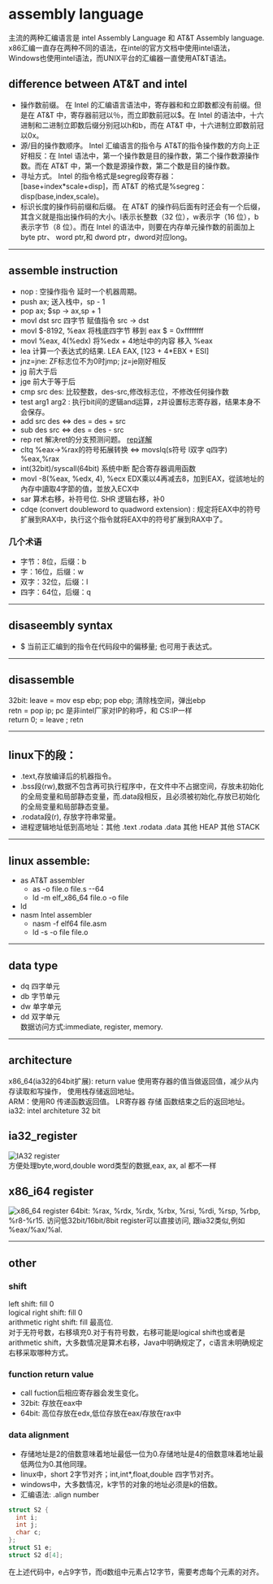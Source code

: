 # assembly language
  主流的两种汇编语言是 intel Assembly Language 和 AT&T Assembly language.
  x86汇编一直存在两种不同的语法，在intel的官方文档中使用intel语法，Windows也使用intel语法，而UNIX平台的汇编器一直使用AT&T语法。

## difference between AT&T and intel
- 操作数前缀。 在 Intel 的汇编语言语法中，寄存器和和立即数都没有前缀。但是在 AT&T 中，寄存器前冠以％，而立即数前冠以$。在 Intel 的语法中，十六进制和二进制立即数后缀分别冠以h和b，而在 AT&T 中，十六进制立即数前冠以0x。
- 源/目的操作数顺序。 Intel 汇编语言的指令与 AT&T的指令操作数的方向上正好相反：在 Intel 语法中，第一个操作数是目的操作数，第二个操作数源操作数。而在 AT&T 中，第一个数是源操作数，第二个数是目的操作数。
- 寻址方式。 Intel 的指令格式是segreg段寄存器： [base+index*scale+disp]，而 AT&T 的格式是%segreg：disp(base,index,scale)。
- 标识长度的操作码前缀和后缀。 在 AT&T 的操作码后面有时还会有一个后缀，其含义就是指出操作码的大小。l表示长整数（32 位），w表示字（16 位），b表示字节（8 位）。而在 Intel 的语法中，则要在内存单元操作数的前面加上 byte ptr、 word ptr,和 dword ptr，dword对应long。

---
## assemble instruction  
* nop : 空操作指令 延时一个机器周期。  
* push ax;  送入栈中，sp - 1  
* pop ax; $sp -> ax,sp + 1  
* movl dst src  四字节 赋值指令 src -> dst
* movl $-8192, %eax  将栈底四字节 移到 eax   $ = 0xffffffff  
* movl %eax, 4(%edx) 将%edx + 4地址中的内容 移入 %eax
* lea 计算一个表达式的结果.  LEA EAX, [123 + 4*EBX + ESI]  
* jnz=jne: ZF标志位不为0时jmp; jz=je刚好相反  
* jg 前大于后
* jge 前大于等于后
* cmp src des: 比较整数，des-src,修改标志位，不修改任何操作数  
* test arg1 arg2 : 执行bit间的逻辑and运算，z并设置标志寄存器，结果本身不会保存。
* add src des <=> des = des + src
* sub des src <=> des = des - src
* rep ret 解决ret的分支预测问题。 [rep详解](http://repzret.org/p/repzret/ "rep")
* cltq %eax->%rax的符号拓展转换 <=> movslq(s符号 l双字  q四字) %eax,%rax
* int(32bit)/syscall(64bit) 系统中断 配合寄存器调用函数
* movl -8(%eax, %edx, 4), %ecx EDX乘以4再减去8，加到EAX，從該地址的內存中讀取4字節的值，並放入ECX中
* sar 算术右移，补符号位. SHR 逻辑右移，补0
* cdqe (convert doubleword to quadword extension) : 规定将EAX中的符号扩展到RAX中，执行这个指令就将EAX中的符号扩展到RAX中了。 


### 几个术语
* 字节：8位，后缀：b
* 字：16位，后缀：w
* 双字：32位，后缀：l
* 四字：64位，后缀：q

---
## disaseembly syntax
- $ 当前正汇编到的指令在代码段中的偏移量; 也可用于表达式。

---
## disassemble  
32bit: leave = mov esp ebp; pop ebp; 清除栈空间，弹出ebp  
retn = pop ip; pc 是非intel厂家对IP的称呼，和 CS:IP一样  
return 0; =  leave ; retn  

---
## linux下的段：  
* .text,存放编译后的机器指令。  
* .bss段(rw),数据不包含再可执行程序中，在文件中不占据空间，存放未初始化的全局变量和局部静态变量，而.data段相反，且必须被初始化,存放已初始化的全局变量和局部静态变量。  
* .rodata段(r), 存放字符串常量。  
* 进程逻辑地址低到高地址：其他 .text  .rodata  .data 其他 HEAP 其他  STACK  

---
## linux assemble:  
* as AT&T assembler
  * as -o file.o file.s --64
  * ld -m elf_x86_64 file.o -o file 
* ld  
* nasm Intel assembler
  * nasm -f elf64 file.asm
  * ld -s -o file file.o

---
## data type  
* dq 四字单元  
* db 字节单元  
* dw 单字单元  
* dd 双字单元  
数据访问方式:immediate, register, memory.  

---
## architecture  
x86_64(ia32的64bit扩展): return value 使用寄存器的值当做返回值，减少从内存读取和写操作， 使用栈存储返回地址。  
ARM：使用R0 传递函数返回值。 LR寄存器 存储 函数结束之后的返回地址。  
ia32: intel architeture 32 bit  

## ia32_register  
![](image/IA32_register.png "IA32 register")  
方便处理byte,word,double word类型的数据,eax, ax, al 都不一样  

## x86_i64 register
![](image/x86_64_register.png "x86_64 register")
64bit: %rax, %rdx, %rdx, %rbx, %rsi, %rdi, %rsp, %rbp, %r8-%r15.
访问低32bit/16bit/8bit register可以直接访问, 跟ia32类似,例如 %eax/%ax/%al.
 

---
## other  
### shift  
left shift: fill 0  
logical right shift: fill 0  
arithmetic right shift: fill 最高位.  
对于无符号数，右移填充0.对于有符号数，右移可能是logical shift也或者是 arithmetic shift，大多数情况是算术右移，Java中明确规定了，c语言未明确规定右移采取哪种方式。  

### function return value  
* call fuction后相应寄存器会发生变化。
* 32bit: 存放在eax中  
* 64bit: 高位存放在edx,低位存放在eax/存放在rax中  

### data alignment
* 存储地址是2的倍数意味着地址最低一位为0.存储地址是4的倍数意味着地址最低两位为0.其他同理。
* linux中，short 2字节对齐；int,int*,float,double 四字节对齐。
* windows中，大多数情况，k字节的对象的地址必须是k的倍数。
* 汇编语法: .align number 
```c
struct S2 {
  int i;
  int j;
  char c;
};
struct S1 e;
struct S2 d[4];
```
  在上述代码中，e占9字节，而d数组中元素占12字节，需要考虑每个元素的对齐。

